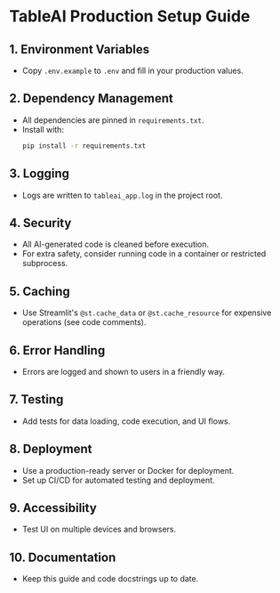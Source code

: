 # TableAI Production Setup Guide

## 1. Environment Variables
- Copy `.env.example` to `.env` and fill in your production values.

## 2. Dependency Management
- All dependencies are pinned in `requirements.txt`.
- Install with:
  ```bash
  pip install -r requirements.txt
  ```

## 3. Logging
- Logs are written to `tableai_app.log` in the project root.

## 4. Security
- All AI-generated code is cleaned before execution.
- For extra safety, consider running code in a container or restricted subprocess.

## 5. Caching
- Use Streamlit's `@st.cache_data` or `@st.cache_resource` for expensive operations (see code comments).

## 6. Error Handling
- Errors are logged and shown to users in a friendly way.

## 7. Testing
- Add tests for data loading, code execution, and UI flows.

## 8. Deployment
- Use a production-ready server or Docker for deployment.
- Set up CI/CD for automated testing and deployment.

## 9. Accessibility
- Test UI on multiple devices and browsers.

## 10. Documentation
- Keep this guide and code docstrings up to date.
